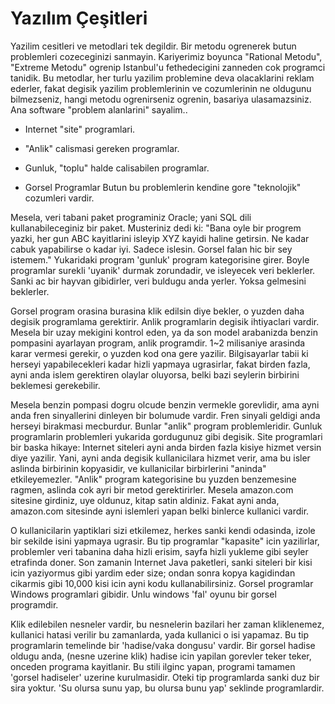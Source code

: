 # Yazılım Çeşitleri

Yazilim cesitleri ve metodlari tek degildir. Bir metodu ogrenerek
butun problemleri cozeceginizi sanmayin. Kariyerimiz boyunca "Rational
Metodu", "Extreme Metodu" ogrenip Istanbul'u fethedecigini zanneden
cok programci tanidik. Bu metodlar, her turlu yazilim problemine deva
olacaklarini reklam ederler, fakat degisik yazilim problemlerinin ve
cozumlerinin ne oldugunu bilmezseniz, hangi metodu ogrenirseniz
ogrenin, basariya ulasamazsiniz.  Ana software "problem alanlarini"
sayalim..

* Internet "site" programlari.

* "Anlik" calismasi gereken programlar.

* Gunluk, "toplu" halde calisabilen programlar.

* Gorsel Programlar Butun bu problemlerin kendine gore "teknolojik"
cozumleri vardir.

Mesela, veri tabani paket programiniz Oracle; yani SQL dili
kullanabileceginiz bir paket. Musteriniz dedi ki: "Bana oyle bir
progrem yazki, her gun ABC kayitlarini isleyip XYZ kayidi haline
getirsin. Ne kadar cabuk yapabilirse o kadar iyi. Sadece
islesin. Gorsel falan hic bir sey istemem."  Yukaridaki program
'gunluk' program kategorisine girer. Boyle programlar surekli 'uyanik'
durmak zorundadir, ve isleyecek veri beklerler. Sanki ac bir hayvan
gibidirler, veri buldugu anda yerler. Yoksa gelmesini
beklerler.

Gorsel program orasina burasina klik edilsin diye bekler, o yuzden
daha degisik programlama gerektirir.  Anlik programlarin degisik
ihtiyaclari vardir. Mesela bir uzay mekigini kontrol eden, ya da son
model arabanizda benzin pompasini ayarlayan program, anlik
programdir. 1~2 milisaniye arasinda karar vermesi gerekir, o yuzden
kod ona gere yazilir. Bilgisayarlar tabii ki herseyi yapabilecekleri
kadar hizli yapmaya ugrasirlar, fakat birden fazla, ayni anda islem
gerektiren olaylar oluyorsa, belki bazi seylerin birbirini beklemesi
gerekebilir.

Mesela benzin pompasi dogru olcude benzin vermekle gorevlidir, ama
ayni anda fren sinyallerini dinleyen bir bolumude vardir. Fren sinyali
geldigi anda herseyi birakmasi mecburdur. Bunlar "anlik" program
problemleridir. Gunluk programlarin problemleri yukarida gordugunuz
gibi degisik.  Site programlari bir baska hikaye: Internet siteleri
ayni anda birden fazla kisiye hizmet versin diye yazilir. Yani, ayni
anda degisik kullanicilara hizmet verir, ama bu isler aslinda
birbirinin kopyasidir, ve kullanicilar birbirlerini "aninda"
etkileyemezler. "Anlik" program kategorisine bu yuzden benzemesine
ragmen, aslinda cok ayri bir metod gerektirirler. Mesela amazon.com
sitesine girdiniz, uye oldunuz, kitap satin aldiniz. Fakat ayni anda,
amazon.com sitesinde ayni islemleri yapan belki binlerce kullanici
vardir.

O kullanicilarin yaptiklari sizi etkilemez, herkes sanki kendi
odasinda, izole bir sekilde isini yapmaya ugrasir. Bu tip programlar
"kapasite" icin yazilirlar, problemler veri tabanina daha hizli
erisim, sayfa hizli yukleme gibi seyler etrafinda doner. Son zamanin
Internet Java paketleri, sanki siteleri bir kisi icin yaziyormus gibi
yardim eder size; ondan sonra kopya kagidindan cikarmis gibi 10,000
kisi icin ayni kodu kullanabilirsiniz.  Gorsel programlar Windows
programlari gibidir. Unlu windows 'fal' oyunu bir gorsel
programdir.

Klik edilebilen nesneler vardir, bu nesnelerin bazilari her zaman
kliklenemez, kullanici hatasi verilir bu zamanlarda, yada kullanici o
isi yapamaz. Bu tip programlarin temelinde bir 'hadise/vaka dongusu'
vardir. Bir gorsel hadise oldugu anda, (nesne uzerine klik) hadise
icin yapilan gorevler teker teker, onceden programa kayitlanir. Bu
stili ilginc yapan, programi tamamen 'gorsel hadiseler' uzerine
kurulmasidir. Oteki tip programlarda sanki duz bir sira yoktur. 'Su
olursa sunu yap, bu olursa bunu yap' seklinde programlardir.






